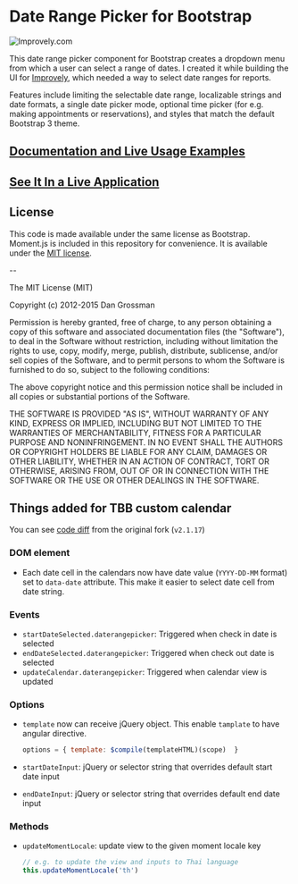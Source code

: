# Date Range Picker for Bootstrap

![Improvely.com](http://i.imgur.com/LbAMf3D.png)

This date range picker component for Bootstrap creates a dropdown menu from which a user can
select a range of dates. I created it while building the UI for [Improvely](http://www.improvely.com), 
which needed a way to select date ranges for reports.

Features include limiting the selectable date range, localizable strings and date formats,
a single date picker mode, optional time picker (for e.g. making appointments or reservations),
and styles that match the default Bootstrap 3 theme.

## [Documentation and Live Usage Examples](http://www.daterangepicker.com)

## [See It In a Live Application](https://awio.iljmp.com/5/drpdemogh)

## License

This code is made available under the same license as Bootstrap. Moment.js is included in this repository
for convenience. It is available under the [MIT license](http://www.opensource.org/licenses/mit-license.php).

--

The MIT License (MIT)

Copyright (c) 2012-2015 Dan Grossman

Permission is hereby granted, free of charge, to any person obtaining a copy
of this software and associated documentation files (the "Software"), to deal
in the Software without restriction, including without limitation the rights
to use, copy, modify, merge, publish, distribute, sublicense, and/or sell
copies of the Software, and to permit persons to whom the Software is
furnished to do so, subject to the following conditions:

The above copyright notice and this permission notice shall be included in
all copies or substantial portions of the Software.

THE SOFTWARE IS PROVIDED "AS IS", WITHOUT WARRANTY OF ANY KIND, EXPRESS OR
IMPLIED, INCLUDING BUT NOT LIMITED TO THE WARRANTIES OF MERCHANTABILITY,
FITNESS FOR A PARTICULAR PURPOSE AND NONINFRINGEMENT. IN NO EVENT SHALL THE
AUTHORS OR COPYRIGHT HOLDERS BE LIABLE FOR ANY CLAIM, DAMAGES OR OTHER
LIABILITY, WHETHER IN AN ACTION OF CONTRACT, TORT OR OTHERWISE, ARISING FROM,
OUT OF OR IN CONNECTION WITH THE SOFTWARE OR THE USE OR OTHER DEALINGS IN
THE SOFTWARE.

## Things added for TBB custom calendar

You can see [code diff](https://github.com/siteminder-au/bootstrap-daterangepicker/compare/v2.1.17...siteminder-au:master) from the original fork (`v2.1.17`)

### DOM element
- Each date cell in the calendars now have date value (`YYYY-DD-MM`
  format) set to `data-date` attribute. This make it easier to select
  date cell from date string.

### Events
- `startDateSelected.daterangepicker`: Triggered when check in date is
  selected
- `endDateSelected.daterangepicker`: Triggered when check out date is
  selected
- `updateCalendar.daterangepicker`: Triggered when calendar view is
  updated

### Options
- `template` now can receive jQuery object. This enable `tamplate` to have
  angular directive.

  ```javascript
  options = { template: $compile(templateHTML)(scope)  }
  ```
- `startDateInput`: jQuery or selector string that overrides default start date input
- `endDateInput`: jQuery or selector string that overrides default end date input
  
### Methods
- `updateMomentLocale`: update view to the given moment locale key

  ```javascript
  // e.g. to update the view and inputs to Thai language
  this.updateMomentLocale('th')
  ```

